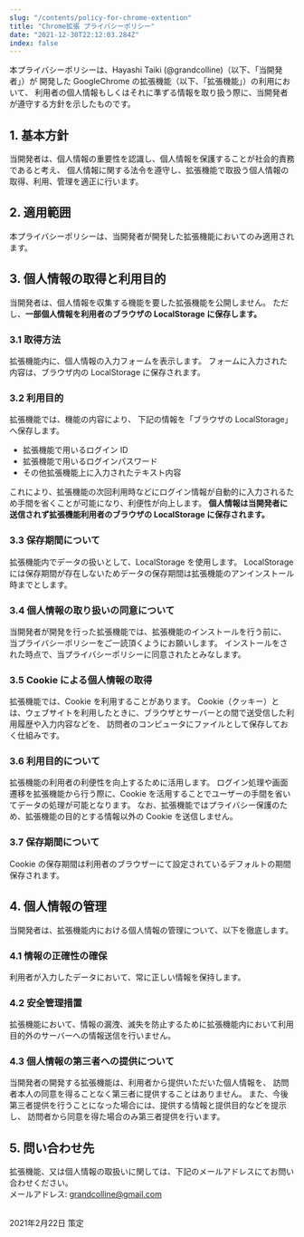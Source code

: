 ```yaml
---
slug: "/contents/policy-for-chrome-extention"
title: "Chrome拡張 プライバシーポリシー"
date: "2021-12-30T22:12:03.284Z"
index: false
---
```


本プライバシーポリシーは、Hayashi Taiki (@grandcolline)（以下、「当開発者」）が
開発した GoogleChrome の拡張機能（以下、「拡張機能」）の利用において、
利用者の個人情報もしくはそれに準ずる情報を取り扱う際に、当開発者が遵守する方針を示したものです。

## 1. 基本方針

当開発者は、個人情報の重要性を認識し、個人情報を保護することが社会的責務であると考え、
個人情報に関する法令を遵守し、拡張機能で取扱う個人情報の取得、利用、管理を適正に行います。

## 2. 適用範囲

本プライバシーポリシーは、当開発者が開発した拡張機能においてのみ適用されます。

## 3. 個人情報の取得と利用目的

当開発者は、個人情報を収集する機能を要した拡張機能を公開しません。
ただし、**一部個人情報を利用者のブラウザの LocalStorage に保存します。**

### 3.1 取得方法

拡張機能内に、個人情報の入力フォームを表示します。
フォームに入力された内容は、ブラウザ内の LocalStorage に保存されます。

### 3.2 利用目的

拡張機能では、機能の内容により、
下記の情報を「ブラウザの LocalStorage」へ保存します。

- 拡張機能で用いるログイン ID
- 拡張機能で用いるログインパスワード
- その他拡張機能上に入力されたテキスト内容

これにより、拡張機能の次回利用時などにログイン情報が自動的に入力されるため手間を省くことが可能になり、利便性が向上します。
**個人情報は当開発者に送信されず拡張機能利用者のブラウザの LocalStorage に保存されます。**

### 3.3 保存期間について

拡張機能内でデータの扱いとして、LocalStorage を使用します。
LocalStorage には保存期間が存在しないためデータの保存期間は拡張機能のアンインストール時までとします。

### 3.4 個人情報の取り扱いの同意について

当開発者が開発を行った拡張機能では、拡張機能のインストールを行う前に、
当プライバシーポリシーをご一読頂くようにお願いします。
インストールをされた時点で、当プライバシーポリシーに同意されたとみなします。

### 3.5 Cookie による個人情報の取得

拡張機能では、Cookie を利用することがあります。
Cookie（クッキー）とは、ウェブサイトを利用したときに、ブラウザとサーバーとの間で送受信した利用履歴や入力内容などを、
訪問者のコンピュータにファイルとして保存しておく仕組みです。

### 3.6 利用目的について

拡張機能の利用者の利便性を向上するために活用します。
ログイン処理や画面遷移を拡張機能から行う際に、Cookie を活用することでユーザーの手間を省いてデータの処理が可能となります。
なお、拡張機能ではプライバシー保護のため、拡張機能の目的とする情報以外の Cookie を送信しません。

### 3.7 保存期間について

Cookie の保存期間は利用者のブラウザーにて設定されているデフォルトの期間保存されます。

## 4. 個人情報の管理

当開発者は、拡張機能内における個人情報の管理について、以下を徹底します。

### 4.1 情報の正確性の確保

利用者が入力したデータにおいて、常に正しい情報を保持します。

### 4.2 安全管理措置

拡張機能において、情報の漏洩、滅失を防止するために拡張機能内において利用目的外のサーバーへの情報送信を行いません。

### 4.3 個人情報の第三者への提供について

当開発者の開発する拡張機能は、利用者から提供いただいた個人情報を、
訪問者本人の同意を得ることなく第三者に提供することはありません。
また、今後第三者提供を行うことになった場合には、提供する情報と提供目的などを提示し、
訪問者から同意を得た場合のみ第三者提供を行います。

## 5. 問い合わせ先

拡張機能、又は個人情報の取扱いに関しては、下記のメールアドレスにてお問い合わせください。<br>
メールアドレス: grandcolline@gmail.com

<br>
2021年2月22日 策定
